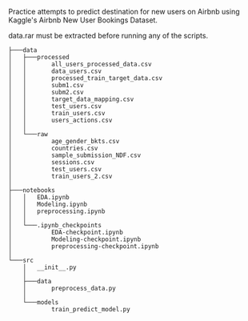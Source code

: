 Practice attempts to predict destination for new users on Airbnb using Kaggle's Airbnb New User Bookings Dataset.

data.rar must be extracted before running any of the scripts.
 
```
├───data
│   ├───processed
│   │       all_users_processed_data.csv
│   │       data_users.csv
│   │       processed_train_target_data.csv
│   │       subm1.csv
│   │       subm2.csv
│   │       target_data_mapping.csv
│   │       test_users.csv
│   │       train_users.csv
│   │       users_actions.csv
│   │
│   └───raw
│           age_gender_bkts.csv
│           countries.csv
│           sample_submission_NDF.csv
│           sessions.csv
│           test_users.csv
│           train_users_2.csv
│
├───notebooks
│   │   EDA.ipynb
│   │   Modeling.ipynb
│   │   preprocessing.ipynb
│   │
│   └───.ipynb_checkpoints
│           EDA-checkpoint.ipynb
│           Modeling-checkpoint.ipynb
│           preprocessing-checkpoint.ipynb
│
└───src
    │   __init__.py
    │
    ├───data
    │       preprocess_data.py
    │
    └───models
            train_predict_model.py
```
